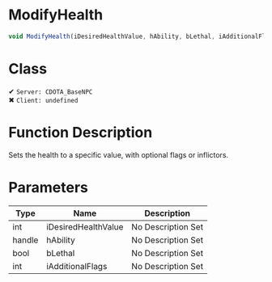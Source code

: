 # ModifyHealth
```js
void ModifyHealth(iDesiredHealthValue, hAbility, bLethal, iAdditionalFlags)
```
# Class
✔ `Server: CDOTA_BaseNPC`  
✖ `Client: undefined`  

# Function Description
Sets the health to a specific value, with optional flags or inflictors.
# Parameters
Type|Name|Description
--|--|--
int|iDesiredHealthValue|No Description Set
handle|hAbility|No Description Set
bool|bLethal|No Description Set
int|iAdditionalFlags|No Description Set
